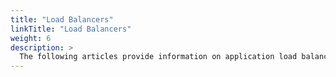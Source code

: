 ```yaml
---
title: "Load Balancers"
linkTitle: "Load Balancers"
weight: 6
description: >
  The following articles provide information on application load balancers and health checks.
---
```


